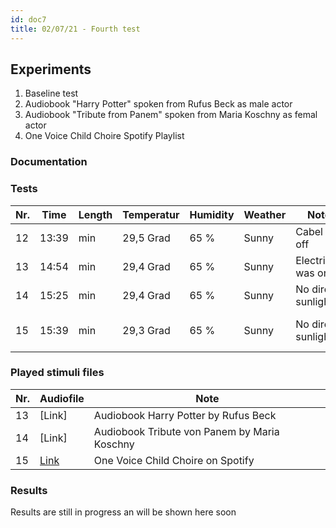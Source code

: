 ```yaml
---
id: doc7
title: 02/07/21 - Fourth test
---
```


## Experiments

1. Baseline test
2. Audiobook "Harry Potter" spoken from Rufus Beck as male actor
3. Audiobook "Tribute from Panem" spoken from Maria Koschny as femal actor
4. One Voice Child Choire Spotify Playlist

### Documentation



### Tests

Nr.| Time  | Length | Temperatur | Humidity | Weather | Note               | Stimuli                  | Data       |
---| ----- | -------| --------   |  --------| ------  | --------           | --------                 | --------   |
12 | 13:39 |    min | 29,5 Grad  | 65 %     | Sunny   | Cabel fall off     | None                     | [Download](~/static/data/Test04/Results/no_stimulus_0207_30.wav) |
13 | 14:54 |    min | 29,4 Grad  | 65 %     | Sunny   | Electricity was on | None                     | [Download](~/static/data/Test04/Results/HP_0207_30.wav) |
14 | 15:25 |    min | 29,4 Grad  | 65 %     | Sunny   | No direct sunlight | None                     | [Download](~/static/data/Test04/Results/HG_0207_30.wav) |
15 | 15:39 |    min | 29,3 Grad  | 65 %     | Sunny   | No direct sunlight | 1 Voice childrens choire | [Download](~/static/data/Test04/Results/1VCC_0207_30.wav) |


### Played stimuli files

Nr. | Audiofile                                                      | Note                                             |
--- | --------------                                                 | ----------                                       |
13  | [Link]                                                         |  Audiobook Harry Potter by Rufus Beck            |  
14  | [Link]                                                         |  Audiobook Tribute von Panem by Maria Koschny    | 
15  | [Link](https://open.spotify.com/artist/6R6DXuHYxkMv159D9OaS3C) |  One Voice Child Choire on Spotify               | 
           

### Results

Results are still in progress an will be shown here soon
